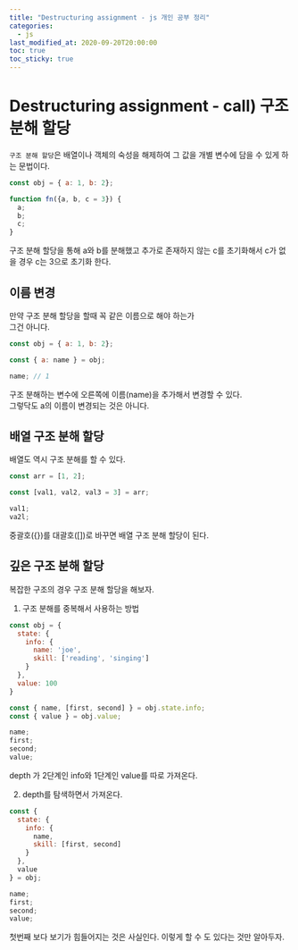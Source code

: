 ```yaml
---
title: "Destructuring assignment - js 개인 공부 정리"
categories: 
  - js
last_modified_at: 2020-09-20T20:00:00
toc: true
toc_sticky: true
---
```


# Destructuring assignment - call) 구조 분해 할당

`구조 분해 할당`은 배열이나 객체의 숙성을 해제하여 그 값을 개별 변수에 담을 수 있게 하는 문법이다.

```js
const obj = { a: 1, b: 2};

function fn({a, b, c = 3}) {
  a;
  b;
  c;
}
```

구조 분해 할당을 통해 a와 b를 분해했고 추가로 존재하지 않는 c를 초기화해서 c가 없을 경우 c는 3으로 초기화 한다.

## 이름 변경

만약 구조 분해 할당을 할때 꼭 같은 이름으로 해야 하는가  
그건 아니다.

```js
const obj = { a: 1, b: 2};

const { a: name } = obj;

name; // 1
```

구조 분해하는 변수에 오른쪽에 이름(name)을 추가해서 변경할 수 있다.  
그렇닥도 a의 이름이 변경되는 것은 아니다.

## 배열 구조 분해 할당

배열도 역시 구조 분해를 할 수 있다.

```js
const arr = [1, 2];

const [val1, val2, val3 = 3] = arr;

val1;
va2l;
```

중괄호({})를 대괄호([])로 바꾸면 배열 구조 분해 할당이 된다.


## 깊은 구조 분해 할당

복잡한 구조의 경우 구조 분해 할당을 해보자.

1. 구조 분해를 중복해서 사용하는 방법

```js
const obj = {
  state: {
    info: {
      name: 'joe',
      skill: ['reading', 'singing']
    }
  },
  value: 100
}

const { name, [first, second] } = obj.state.info;
const { value } = obj.value;

name;
first;
second;
value;
```

depth 가 2단계인 info와 1단계인 value를 따로 가져온다.

2. depth를 탐색하면서 가져온다.

```js
const {
  state: {
    info: {
      name,
      skill: [first, second]
    }
  },
  value
} = obj;

name;
first;
second;
value;
```

첫번째 보다 보기가 힘들어지는 것은 사실인다. 이렇게 할 수 도 있다는 것만 알아두자.  
